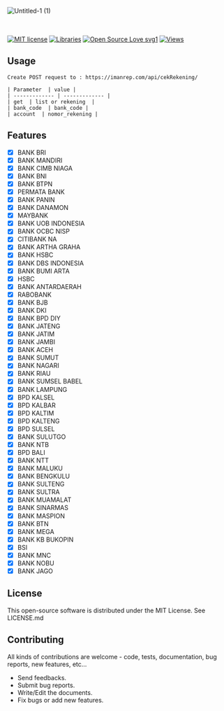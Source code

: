 ![Untitled-1 (1)](https://user-images.githubusercontent.com/86184667/192291514-a6697305-3d1e-4420-b3c7-185e47815691.png)

<br></br>
[![MIT license](https://img.shields.io/badge/License-MIT-blue.svg)](https://lbesson.mit-license.org/)
[![Libraries](https://badgen.net/badge/icon/libraries?icon=libraries&label)](https://github.com/imanrep/cek_nomor_rekening)
[![Open Source Love svg1](https://badges.frapsoft.com/os/v1/open-source.svg?v=103)](https://github.com/imanrep/cek_nomor_rekening)
[![Views](https://hits.seeyoufarm.com/api/count/incr/badge.svg?url=https%3A%2F%2Fgithub.com%2Fimanrep%2Fcek_nomor_rekening&count_bg=%2379C83D&title_bg=%23555555&icon=lbry.svg&icon_color=%23E7E7E7&title=hits&edge_flat=false)](https://hits.seeyoufarm.com)

Usage
-----------
```
Create POST request to : https://imanrep.com/api/cekRekening/

| Parameter  | value |
| ------------- | ------------- |
| get  | list or rekening  |
| bank_code  | bank_code |
| account  | nomor_rekening |
```
Features
------------
- [x] BANK BRI
- [x] BANK MANDIRI
- [x] BANK CIMB NIAGA
- [x] BANK BNI
- [x] BANK BTPN
- [x] PERMATA BANK
- [x] BANK PANIN
- [x] BANK DANAMON
- [x] MAYBANK
- [x] BANK UOB INDONESIA
- [x] BANK OCBC NISP
- [x] CITIBANK NA
- [x] BANK ARTHA GRAHA
- [x] BANK HSBC
- [x] BANK DBS INDONESIA
- [x] BANK BUMI ARTA
- [x] HSBC
- [x] BANK ANTARDAERAH
- [x] RABOBANK
- [x] BANK BJB
- [x] BANK DKI
- [x] BANK BPD DIY
- [x] BANK JATENG
- [x] BANK JATIM
- [x] BANK JAMBI
- [x] BANK ACEH
- [x] BANK SUMUT
- [x] BANK NAGARI
- [x] BANK RIAU
- [x] BANK SUMSEL BABEL
- [x] BANK LAMPUNG
- [x] BPD KALSEL
- [x] BPD KALBAR
- [x] BPD KALTIM
- [x] BPD KALTENG
- [x] BPD SULSEL
- [x] BANK SULUTGO
- [x] BANK NTB
- [x] BPD BALI
- [x] BANK NTT
- [x] BANK MALUKU
- [x] BANK BENGKULU
- [x] BANK SULTENG
- [x] BANK SULTRA
- [x] BANK MUAMALAT
- [x] BANK SINARMAS
- [x] BANK MASPION
- [x] BANK BTN
- [x] BANK MEGA
- [x] BANK KB BUKOPIN
- [x] BSI
- [x] BANK MNC
- [x] BANK NOBU
- [x] BANK JAGO

License
------------

This open-source software is distributed under the MIT License. See LICENSE.md

Contributing
------------

All kinds of contributions are welcome - code, tests, documentation, bug reports, new features, etc...

* Send feedbacks.
* Submit bug reports.
* Write/Edit the documents.
* Fix bugs or add new features.
